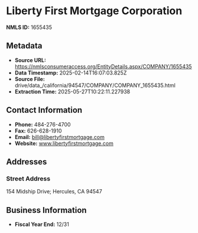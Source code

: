 # Liberty First Mortgage Corporation

**NMLS ID:** 1655435

## Metadata
- **Source URL:** https://nmlsconsumeraccess.org/EntityDetails.aspx/COMPANY/1655435
- **Data Timestamp:** 2025-02-14T16:07:03.825Z
- **Source File:** drive/data_/california/94547/COMPANY/COMPANY_1655435.html
- **Extraction Time:** 2025-05-27T10:22:11.227938

## Contact Information
- **Phone:** 484-276-4700
- **Fax:** 626-628-1910
- **Email:** bill@libertyfirstmortgage.com
- **Website:** www.libertyfirstmortgage.com

## Addresses
### Street Address
154 Midship Drive; Hercules, CA 94547

## Business Information
- **Fiscal Year End:** 12/31
